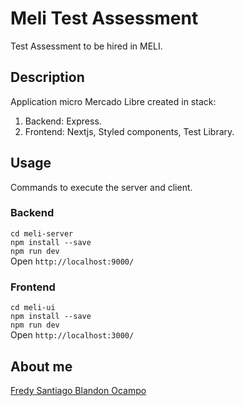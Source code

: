 # Meli Test Assessment
Test Assessment to be hired in MELI.

## Description
Application micro Mercado Libre created in stack:
1. Backend: Express.
2. Frontend: Nextjs, Styled components, Test Library.

## Usage
Commands to execute the server and client.

### Backend
`cd meli-server`\
`npm install --save`\
`npm run dev`\
Open `http://localhost:9000/`


### Frontend
`cd meli-ui`\
`npm install --save`\
`npm run dev`\
Open `http://localhost:3000/`

## About me
[Fredy Santiago Blandon Ocampo](https://fsblandon.super.site/) 